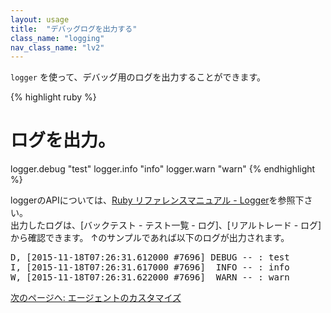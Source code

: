 ```yaml
---
layout: usage
title:  "デバッグログを出力する"
class_name: "logging"
nav_class_name: "lv2"
---
```


`logger` を使って、デバッグ用のログを出力することができます。

{% highlight ruby %}
# ログを出力。
logger.debug "test"
logger.info "info"
logger.warn "warn"
{% endhighlight %}

loggerのAPIについては、[Ruby リファレンスマニュアル - Logger](http://docs.ruby-lang.org/ja/2.2.0/library/logger.html)を参照下さい。<br/>
出力したログは、[バックテスト - テスト一覧 - ログ]、[リアルトレード - ログ]から確認できます。
↑のサンプルであれば以下のログが出力されます。

<pre>
D, [2015-11-18T07:26:31.612000 #7696] DEBUG -- : test
I, [2015-11-18T07:26:31.617000 #7696]  INFO -- : info
W, [2015-11-18T07:26:31.622000 #7696]  WARN -- : warn
</pre>

<div class="next">
  <a href="020700_customizing.html">次のページへ: エージェントのカスタマイズ</a>
</div>
